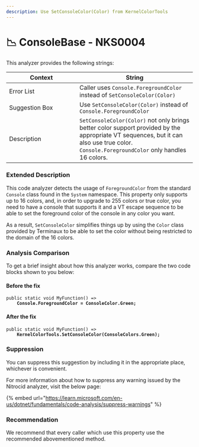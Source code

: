 ```yaml
---
description: Use SetConsoleColor(Color) from KernelColorTools
---
```


# 📉 ConsoleBase - NKS0004

This analyzer provides the following strings:

<table><thead><tr><th width="174">Context</th><th>String</th></tr></thead><tbody><tr><td>Error List</td><td>Caller uses <code>Console.ForegroundColor</code> instead of <code>SetConsoleColor(Color)</code></td></tr><tr><td>Suggestion Box</td><td>Use <code>SetConsoleColor(Color)</code> instead of <code>Console.ForegroundColor</code></td></tr><tr><td>Description</td><td><code>SetConsoleColor(Color)</code> not only brings better color support provided by the appropriate VT sequences, but it can also use true color. <code>Console.ForegroundColor</code> only handles 16 colors.</td></tr></tbody></table>

### Extended Description

This code analyzer detects the usage of `ForegroundColor` from the standard `Console` class found in the `System` namespace. This property only supports up to 16 colors, and, in order to upgrade to 255 colors or true color, you need to have a console that supports it and a VT escape sequence to be able to set the foreground color of the console in any color you want.

As a result, `SetConsoleColor` simplifies things up by using the `Color` class provided by Terminaux to be able to set the color without being restricted to the domain of the 16 colors.

### Analysis Comparison

To get a brief insight about how this analyzer works, compare the two code blocks shown to you below:

#### Before the fix

<pre class="language-csharp" data-title="Somewhere in your mod code..." data-line-numbers><code class="lang-csharp">public static void MyFunction() =>
<strong>    Console.ForegroundColor = ConsoleColor.Green;
</strong></code></pre>

#### After the fix

<pre class="language-csharp" data-title="Somewhere in your mod code..." data-line-numbers><code class="lang-csharp">public static void MyFunction() =>
<strong>    KernelColorTools.SetConsoleColor(ConsoleColors.Green);
</strong></code></pre>

### Suppression

You can suppress this suggestion by including it in the appropriate place, whichever is convenient.

For more information about how to suppress any warning issued by the Nitrocid analyzer, visit the below page:

{% embed url="https://learn.microsoft.com/en-us/dotnet/fundamentals/code-analysis/suppress-warnings" %}

### Recommendation

We recommend that every caller which use this property use the recommended abovementioned method.
